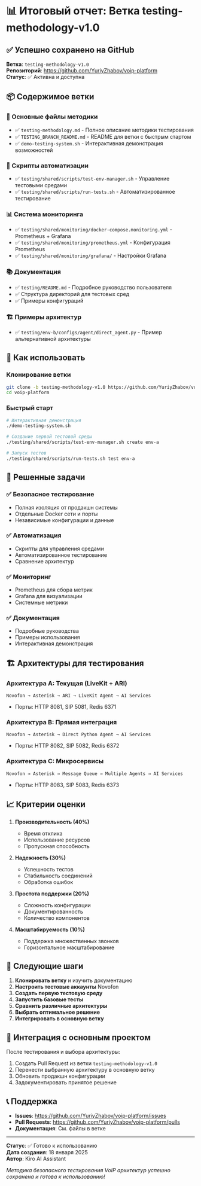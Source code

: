 # 📊 Итоговый отчет: Ветка testing-methodology-v1.0

## ✅ Успешно сохранено на GitHub

**Ветка**: `testing-methodology-v1.0`  
**Репозиторий**: https://github.com/YuriyZhabov/voip-platform  
**Статус**: ✅ Активна и доступна

## 📦 Содержимое ветки

### 🎯 Основные файлы методики
- ✅ `testing-methodology.md` - Полное описание методики тестирования
- ✅ `TESTING_BRANCH_README.md` - README для ветки с быстрым стартом
- ✅ `demo-testing-system.sh` - Интерактивная демонстрация возможностей

### 🔧 Скрипты автоматизации
- ✅ `testing/shared/scripts/test-env-manager.sh` - Управление тестовыми средами
- ✅ `testing/shared/scripts/run-tests.sh` - Автоматизированное тестирование

### 📊 Система мониторинга
- ✅ `testing/shared/monitoring/docker-compose.monitoring.yml` - Prometheus + Grafana
- ✅ `testing/shared/monitoring/prometheus.yml` - Конфигурация Prometheus
- ✅ `testing/shared/monitoring/grafana/` - Настройки Grafana

### 📚 Документация
- ✅ `testing/README.md` - Подробное руководство пользователя
- ✅ Структура директорий для тестовых сред
- ✅ Примеры конфигураций

### 🏗️ Примеры архитектур
- ✅ `testing/env-b/configs/agent/direct_agent.py` - Пример альтернативной архитектуры

## 🚀 Как использовать

### Клонирование ветки
```bash
git clone -b testing-methodology-v1.0 https://github.com/YuriyZhabov/voip-platform.git
cd voip-platform
```

### Быстрый старт
```bash
# Интерактивная демонстрация
./demo-testing-system.sh

# Создание первой тестовой среды
./testing/shared/scripts/test-env-manager.sh create env-a

# Запуск тестов
./testing/shared/scripts/run-tests.sh test env-a
```

## 🎯 Решенные задачи

### ✅ Безопасное тестирование
- Полная изоляция от продакшн системы
- Отдельные Docker сети и порты
- Независимые конфигурации и данные

### ✅ Автоматизация
- Скрипты для управления средами
- Автоматизированное тестирование
- Сравнение архитектур

### ✅ Мониторинг
- Prometheus для сбора метрик
- Grafana для визуализации
- Системные метрики

### ✅ Документация
- Подробные руководства
- Примеры использования
- Интерактивная демонстрация

## 🏗️ Архитектуры для тестирования

### Архитектура A: Текущая (LiveKit + ARI)
```
Novofon → Asterisk → ARI → LiveKit Agent → AI Services
```
- Порты: HTTP 8081, SIP 5081, Redis 6371

### Архитектура B: Прямая интеграция
```
Novofon → Asterisk → Direct Python Agent → AI Services
```
- Порты: HTTP 8082, SIP 5082, Redis 6372

### Архитектура C: Микросервисы
```
Novofon → Asterisk → Message Queue → Multiple Agents → AI Services
```
- Порты: HTTP 8083, SIP 5083, Redis 6373

## 📈 Критерии оценки

1. **Производительность (40%)**
   - Время отклика
   - Использование ресурсов
   - Пропускная способность

2. **Надежность (30%)**
   - Успешность тестов
   - Стабильность соединений
   - Обработка ошибок

3. **Простота поддержки (20%)**
   - Сложность конфигурации
   - Документированность
   - Количество компонентов

4. **Масштабируемость (10%)**
   - Поддержка множественных звонков
   - Горизонтальное масштабирование

## 🔄 Следующие шаги

1. **Клонировать ветку** и изучить документацию
2. **Настроить тестовые аккаунты** Novofon
3. **Создать первую тестовую среду**
4. **Запустить базовые тесты**
5. **Сравнить различные архитектуры**
6. **Выбрать оптимальное решение**
7. **Интегрировать в основную ветку**

## 🤝 Интеграция с основным проектом

После тестирования и выбора архитектуры:

1. Создать Pull Request из ветки `testing-methodology-v1.0`
2. Перенести выбранную архитектуру в основную ветку
3. Обновить продакшн конфигурации
4. Задокументировать принятое решение

## 📞 Поддержка

- **Issues**: https://github.com/YuriyZhabov/voip-platform/issues
- **Pull Requests**: https://github.com/YuriyZhabov/voip-platform/pulls
- **Документация**: См. файлы в ветке

---

**Статус**: ✅ Готово к использованию  
**Дата создания**: 18 января 2025  
**Автор**: Kiro AI Assistant  

*Методика безопасного тестирования VoIP архитектур успешно сохранена и готова к использованию!*